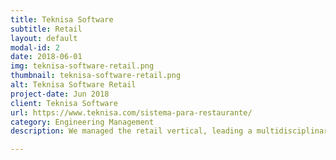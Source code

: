 ```yaml
---
title: Teknisa Software
subtitle: Retail
layout: default
modal-id: 2
date: 2018-06-01
img: teknisa-software-retail.png
thumbnail: teknisa-software-retail.png
alt: Teknisa Software Retail
project-date: Jun 2018
client: Teknisa Software
url: https://www.teknisa.com/sistema-para-restaurante/
category: Engineering Management
description: We managed the retail vertical, leading a multidisciplinary team of around 40 professionals and driving initiatives to improve product quality and operational efficiency. The company handled all aspects of team management, including hiring, onboarding, promotions, and terminations, fostering a safe and inclusive work environment. It developed and implemented methodologies to align team efforts with business goals, while collaborating closely with engineering teams to develop innovative features and improve product performance. Additionally, we led the design and evolution of internal products, focused on system architecture, and implemented strategies for adopting new technologies. The company also optimized product development processes, enhancing collaboration and promoting a strong DevOps culture.

---
```


